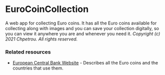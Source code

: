 # EuroCoinCollection
A web app for collecting Euro coins.
It has all the Euro coins available for collecting along with images and you can save your collection digitally, so you can view it anywhere you are and whenever you need it.
_Copyright (c) 2021 Chpetrou. All rights reserved._

### Related resources
  - [European Central Bank Website](https://www.ecb.europa.eu/euro/coins/html/index.en.html) - Describes all the Euro coins and the countries that use them.
